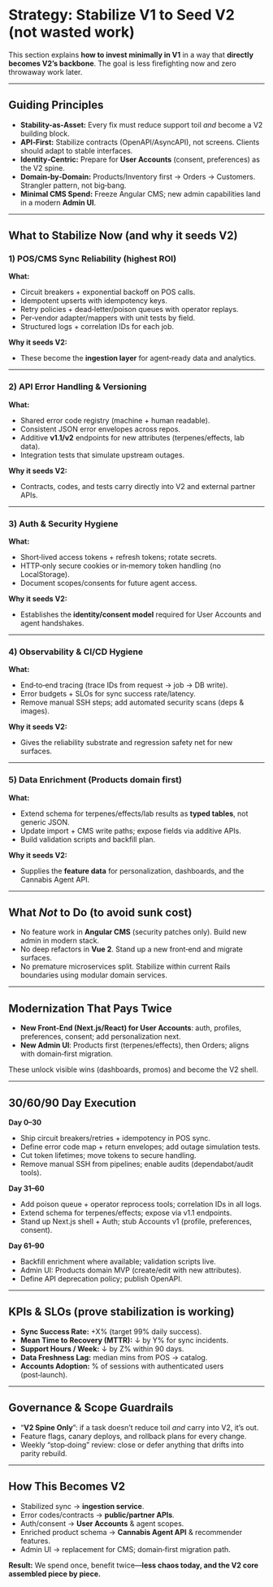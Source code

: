 # Strategy: Stabilize V1 to Seed V2 (not wasted work)

This section explains **how to invest minimally in V1** in a way that **directly becomes V2’s backbone**. The goal is less firefighting now and zero throwaway work later.

---

## Guiding Principles
- **Stability-as-Asset:** Every fix must reduce support toil *and* become a V2 building block.
- **API‑First:** Stabilize contracts (OpenAPI/AsyncAPI), not screens. Clients should adapt to stable interfaces.
- **Identity‑Centric:** Prepare for **User Accounts** (consent, preferences) as the V2 spine.
- **Domain‑by‑Domain:** Products/Inventory first → Orders → Customers. Strangler pattern, not big‑bang.
- **Minimal CMS Spend:** Freeze Angular CMS; new admin capabilities land in a modern **Admin UI**.

---

## What to Stabilize Now (and why it seeds V2)

### 1) POS/CMS Sync Reliability (highest ROI)
**What:**
- Circuit breakers + exponential backoff on POS calls.
- Idempotent upserts with idempotency keys.
- Retry policies + dead‑letter/poison queues with operator replays.
- Per‑vendor adapter/mappers with unit tests by field.
- Structured logs + correlation IDs for each job.

**Why it seeds V2:**
- These become the **ingestion layer** for agent‑ready data and analytics.

---

### 2) API Error Handling & Versioning
**What:**
- Shared error code registry (machine + human readable).
- Consistent JSON error envelopes across repos.
- Additive **v1.1/v2** endpoints for new attributes (terpenes/effects, lab data).
- Integration tests that simulate upstream outages.

**Why it seeds V2:**
- Contracts, codes, and tests carry directly into V2 and external partner APIs.

---

### 3) Auth & Security Hygiene
**What:**
- Short‑lived access tokens + refresh tokens; rotate secrets.
- HTTP‑only secure cookies or in‑memory token handling (no LocalStorage).
- Document scopes/consents for future agent access.

**Why it seeds V2:**
- Establishes the **identity/consent model** required for User Accounts and agent handshakes.

---

### 4) Observability & CI/CD Hygiene
**What:**
- End‑to‑end tracing (trace IDs from request → job → DB write).
- Error budgets + SLOs for sync success rate/latency.
- Remove manual SSH steps; add automated security scans (deps & images).

**Why it seeds V2:**
- Gives the reliability substrate and regression safety net for new surfaces.

---

### 5) Data Enrichment (Products domain first)
**What:**
- Extend schema for terpenes/effects/lab results as **typed tables**, not generic JSON.
- Update import + CMS write paths; expose fields via additive APIs.
- Build validation scripts and backfill plan.

**Why it seeds V2:**
- Supplies the **feature data** for personalization, dashboards, and the Cannabis Agent API.

---

## What *Not* to Do (to avoid sunk cost)
- No feature work in **Angular CMS** (security patches only). Build new admin in modern stack.
- No deep refactors in **Vue 2**. Stand up a new front‑end and migrate surfaces.
- No premature microservices split. Stabilize within current Rails boundaries using modular domain services.

---

## Modernization That Pays Twice
- **New Front‑End (Next.js/React) for User Accounts**: auth, profiles, preferences, consent; add personalization next.
- **New Admin UI**: Products first (terpenes/effects), then Orders; aligns with domain‑first migration.

These unlock visible wins (dashboards, promos) and become the V2 shell.

---

## 30/60/90 Day Execution
**Day 0–30**
- Ship circuit breakers/retries + idempotency in POS sync.
- Define error code map + return envelopes; add outage simulation tests.
- Cut token lifetimes; move tokens to secure handling.
- Remove manual SSH from pipelines; enable audits (dependabot/audit tools).

**Day 31–60**
- Add poison queue + operator reprocess tools; correlation IDs in all logs.
- Extend schema for terpenes/effects; expose via v1.1 endpoints.
- Stand up Next.js shell + Auth; stub Accounts v1 (profile, preferences, consent).

**Day 61–90**
- Backfill enrichment where available; validation scripts live.
- Admin UI: Products domain MVP (create/edit with new attributes).
- Define API deprecation policy; publish OpenAPI.

---

## KPIs & SLOs (prove stabilization is working)
- **Sync Success Rate:** +X% (target 99% daily success).
- **Mean Time to Recovery (MTTR):** ↓ by Y% for sync incidents.
- **Support Hours / Week:** ↓ by Z% within 90 days.
- **Data Freshness Lag:** median mins from POS → catalog.
- **Accounts Adoption:** % of sessions with authenticated users (post‑launch).

---

## Governance & Scope Guardrails
- “**V2 Spine Only**”: if a task doesn’t reduce toil *and* carry into V2, it’s out.
- Feature flags, canary deploys, and rollback plans for every change.
- Weekly “stop‑doing” review: close or defer anything that drifts into parity rebuild.

---

## How This Becomes V2
- Stabilized sync → **ingestion service**.
- Error codes/contracts → **public/partner APIs**.
- Auth/consent → **User Accounts** & agent scopes.
- Enriched product schema → **Cannabis Agent API** & recommender features.
- Admin UI → replacement for CMS; domain‑first migration path.

**Result:** We spend once, benefit twice—**less chaos today, and the V2 core assembled piece by piece.**

